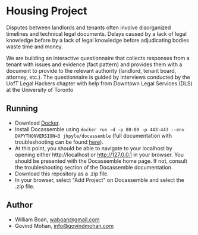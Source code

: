 # Housing Project

Disputes between landlords and tenants often involve disorganized timelines and technical legal documents. Delays caused by a lack of legal knowledge before by a lack of legal knowledge before adjudicating bodies waste time and money.

We are building an interactive questionnaire that collects responses from a tenant with issues and evidence (fact pattern) and provides them with a document to provide to the relevant authority (landlord, tenant board, attorney, etc.). The questionnaire is guided by interviews conducted by the UofT Legal Hackers chapter with help from Downtown Legal Services (DLS) at the University of Toronto

## Running
- Download [Docker](https://docs.docker.com/install/).
- Install Docassemble using `docker run -d -p 80:80 -p 443:443 --env DAPYTHONVERSION=3 jhpyle/docassemble` (full documentation with troubleshooting can be found [here](https://docassemble.org/docs/docker.html)).
- At this point, you should be able to navigate to your localhost by opening either http://localhost or http://127.0.0.1 in your browser. You should be presented with the Docassemble home page. If not, consult the troubleshooting section of the Docassemble documentation.
- Download this repository as a .zip file.
- In your browser, select "Add Project" on Docassemble and select the .zip file.

## Author

- William Boan, waboan@gmail.com
- Govind Mohan, info@govindmohan.com

